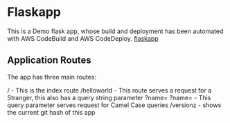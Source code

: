 # Flaskapp

This is a Demo flask app, whose build and deployment has been automated with AWS CodeBuild and AWS CodeDeploy.
[flaskapp](http://flaskapp-lb-1873731349.us-east-2.elb.amazonaws.com/)

## Application Routes

The app has three main routes:

/ - This is the index route
/helloworld - This route serves a request for a Stranger, this also has a query string parameter ?name=
?name= - This query parameter serves request for Camel Case queries
/versionz - shows the current git hash of this app





